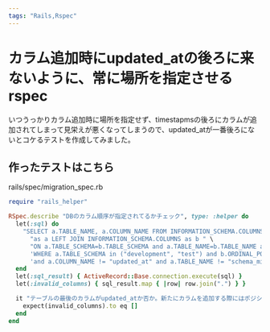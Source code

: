 ```yaml
---
tags: "Rails,Rspec"
---
```


# カラム追加時にupdated_atの後ろに来ないように、常に場所を指定させるrspec

いつうっかりカラム追加時に場所を指定せず、timestapmsの後ろにカラムが追加されてしまって見栄えが悪くなってしまうので、updated_atが一番後ろにないとコケるテストを作成してみました。

## 作ったテストはこちら

rails/spec/migration_spec.rb

```ruby
require "rails_helper"

RSpec.describe "DBのカラム順序が指定されてるかチェック", type: :helper do
  let(:sql) do
    "SELECT a.TABLE_NAME, a.COLUMN_NAME FROM INFORMATION_SCHEMA.COLUMNS " \
      "as a LEFT JOIN INFORMATION_SCHEMA.COLUMNS as b " \
      "ON a.TABLE_SCHEMA=b.TABLE_SCHEMA and a.TABLE_NAME=b.TABLE_NAME and a.ORDINAL_POSITION < b.ORDINAL_POSITION " \
      'WHERE a.TABLE_SCHEMA in ("development", "test") and b.ORDINAL_POSITION is NULL ' \
      'and a.COLUMN_NAME != "updated_at" and a.TABLE_NAME != "schema_migrations";'
  end
  let(:sql_result) { ActiveRecord::Base.connection.execute(sql) }
  let(:invalid_columns) { sql_result.map { |row| row.join(".") } }

  it "テーブルの最後のカラムがupdated_atか否か。新たにカラムを追加する際にはポジションを必ず指定してください。" do
    expect(invalid_columns).to eq []
  end
end
```
